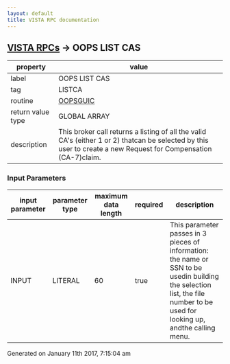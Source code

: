 ```yaml
---
layout: default
title: VISTA RPC documentation
---
```




## [VISTA RPCs](TableOfContent.md) &#8594; OOPS LIST CAS 

 property | value 
--- | --- 
 label | OOPS LIST CAS
 tag | LISTCA
 routine | [OOPSGUIC](http://code.osehra.org/dox/Routine_OOPSGUIC_source.html)
 return value type | GLOBAL ARRAY
 description | This broker call returns a listing of all the valid CA's (either 1 or 2) thatcan be selected by this user to create a new Request for Compensation (CA-7)claim.

### Input Parameters

| input parameter | parameter type | maximum data length | required | description | 
| --- | --- | --- | --- | --- | 
| INPUT | LITERAL | 60 | true | This parameter passes in 3 pieces of information:  the name or SSN to be usedin building the selection list, the file number to be used for looking up, andthe calling menu. | 




 Generated on January 11th 2017, 7:15:04 am